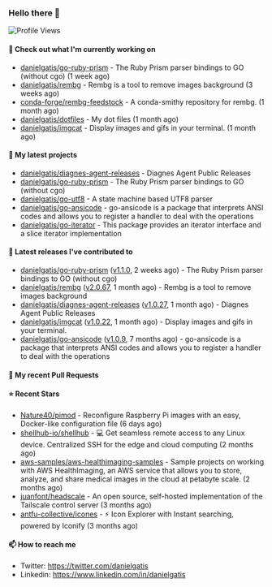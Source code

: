 ### Hello there 👋

![Profile Views](https://komarev.com/ghpvc/?username=danielgatis&label=PROFILE+VIEWS)

#### 👷 Check out what I'm currently working on

- [danielgatis/go-ruby-prism](https://github.com/danielgatis/go-ruby-prism) - The Ruby Prism parser bindings to GO (without cgo) (1 week ago)
- [danielgatis/rembg](https://github.com/danielgatis/rembg) - Rembg is a tool to remove images background (3 weeks ago)
- [conda-forge/rembg-feedstock](https://github.com/conda-forge/rembg-feedstock) - A conda-smithy repository for rembg. (1 month ago)
- [danielgatis/dotfiles](https://github.com/danielgatis/dotfiles) - My dot files (1 month ago)
- [danielgatis/imgcat](https://github.com/danielgatis/imgcat) - Display images and gifs in your terminal. (1 month ago)

#### 🌱 My latest projects

- [danielgatis/diagnes-agent-releases](https://github.com/danielgatis/diagnes-agent-releases) - Diagnes Agent Public Releases
- [danielgatis/go-ruby-prism](https://github.com/danielgatis/go-ruby-prism) - The Ruby Prism parser bindings to GO (without cgo)
- [danielgatis/go-utf8](https://github.com/danielgatis/go-utf8) - A state machine based UTF8 parser
- [danielgatis/go-ansicode](https://github.com/danielgatis/go-ansicode) - go-ansicode is a package that interprets ANSI codes and allows you to register a handler to deal with the operations
- [danielgatis/go-iterator](https://github.com/danielgatis/go-iterator) - This package provides an iterator interface and a slice iterator implementation

#### 🔭 Latest releases I've contributed to

- [danielgatis/go-ruby-prism](https://github.com/danielgatis/go-ruby-prism) ([v1.1.0](https://github.com/danielgatis/go-ruby-prism/releases/tag/v1.1.0), 2 weeks ago) - The Ruby Prism parser bindings to GO (without cgo)
- [danielgatis/rembg](https://github.com/danielgatis/rembg) ([v2.0.67](https://github.com/danielgatis/rembg/releases/tag/v2.0.67), 1 month ago) - Rembg is a tool to remove images background
- [danielgatis/diagnes-agent-releases](https://github.com/danielgatis/diagnes-agent-releases) ([v1.0.27](https://github.com/danielgatis/diagnes-agent-releases/releases/tag/v1.0.27), 1 month ago) - Diagnes Agent Public Releases
- [danielgatis/imgcat](https://github.com/danielgatis/imgcat) ([v1.0.22](https://github.com/danielgatis/imgcat/releases/tag/v1.0.22), 1 month ago) - Display images and gifs in your terminal.
- [danielgatis/go-ansicode](https://github.com/danielgatis/go-ansicode) ([v1.0.9](https://github.com/danielgatis/go-ansicode/releases/tag/v1.0.9), 7 months ago) - go-ansicode is a package that interprets ANSI codes and allows you to register a handler to deal with the operations

#### 🔨 My recent Pull Requests


#### ⭐ Recent Stars

- [Nature40/pimod](https://github.com/Nature40/pimod) - Reconfigure Raspberry Pi images with an easy, Docker-like configuration file (6 days ago)
- [shellhub-io/shellhub](https://github.com/shellhub-io/shellhub) - :computer: Get seamless remote access to any Linux device. Centralized SSH for the edge and cloud computing (2 months ago)
- [aws-samples/aws-healthimaging-samples](https://github.com/aws-samples/aws-healthimaging-samples) - Sample projects on working with AWS HealthImaging, an AWS service that allows you to store, analyze, and share medical images in the cloud at petabyte scale. (2 months ago)
- [juanfont/headscale](https://github.com/juanfont/headscale) - An open source, self-hosted implementation of the Tailscale control server (3 months ago)
- [antfu-collective/icones](https://github.com/antfu-collective/icones) - ⚡️ Icon Explorer with Instant searching, powered by Iconify (3 months ago)

#### 📫 How to reach me

- Twitter: https://twitter.com/danielgatis
- Linkedin: https://www.linkedin.com/in/danielgatis
